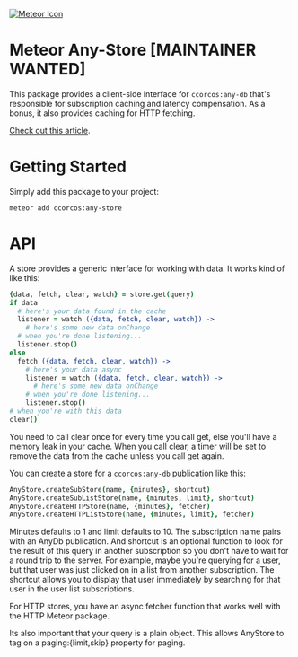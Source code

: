 [![Meteor Icon](http://icon.meteor.com/package/ccorcos:any-store)](https://atmospherejs.com/ccorcos/any-store)

# Meteor Any-Store [MAINTAINER WANTED]

This package provides a client-side interface for `ccorcos:any-db` that's responsible for subscription caching and latency compensation. As a bonus, it also provides caching for HTTP fetching.

[Check out this article](https://medium.com/p/d2e01e708f31/).

# Getting Started

Simply add this package to your project:

    meteor add ccorcos:any-store

# API

A store provides a generic interface for working with data. It works kind of like this:

```coffee
{data, fetch, clear, watch} = store.get(query)
if data
  # here's your data found in the cache
  listener = watch ({data, fetch, clear, watch}) ->
    # here's some new data onChange
  # when you're done listening...
  listener.stop()
else
  fetch ({data, fetch, clear, watch}) ->
    # here's your data async
    listener = watch ({data, fetch, clear, watch}) ->
      # here's some new data onChange
    # when you're done listening...
    listener.stop()
# when you're with this data
clear()
```

You need to call clear once for every time you call get, else you'll have a memory leak in your cache. When you call clear, a timer will be set to remove the data from the cache unless you call get again.

You can create a store for a `ccorcos:any-db` publication like this:

```coffee
AnyStore.createSubStore(name, {minutes}, shortcut)
AnyStore.createSubListStore(name, {minutes, limit}, shortcut)
AnyStore.createHTTPStore(name, {minutes}, fetcher)
AnyStore.createHTTPListStore(name, {minutes, limit}, fetcher)
```

Minutes defaults to 1 and limit defaults to 10. The subscription name pairs with an AnyDb publication. And shortcut is an optional function to look for the result of this query in another subscription so you don't have to wait for a round trip to the server. For example, maybe you're querying for a user, but that user was just clicked on in a list from another subscription. The shortcut allows you to display that user immediately by searching for that user in the user list subscriptions.

For HTTP stores, you have an async fetcher function that works well with the HTTP Meteor package.

Its also important that your query is a plain object. This allows AnyStore to tag on a paging:{limit,skip} property for paging.
